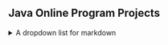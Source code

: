 Java Online Program Projects
---
<details><summary>A dropdown list for markdown</summary>
  * [Homework#1](https://github.com/Yezhyck/OuterCourseHW/tree/master/Homework%231/HelloWorldScannerMVC)
   * [HelloWorldScannerMVC](https://github.com/Yezhyck/OuterCourseHW/tree/master/Homework%231/HelloWorldScannerMVC)
* [Homework#2](https://github.com/Yezhyck/OuterCourseHW/tree/master/Homework%232)
   * [AlgorythmsAssigmentMVC](https://github.com/Yezhyck/OuterCourseHW/tree/master/Homework%233/AlgorythmsAssigmentMVC)
   * [GuessingGameScannerMVC](https://github.com/Yezhyck/OuterCourseHW/tree/master/Homework%232/GuessingGameScannerMVC)
* [Homework#3](https://github.com/Yezhyck/OuterCourseHW/tree/master/Homework%233)
   * [RegexRegistrationMVCV1](https://github.com/Yezhyck/OuterCourseHW/tree/master/Homework%233/RegexRegistrationMVCV1)
   * [RegexRegistrationMVC](https://github.com/Yezhyck/OuterCourseHW/tree/master/Homework%233/RegexRegistrationMVC)
</details>
